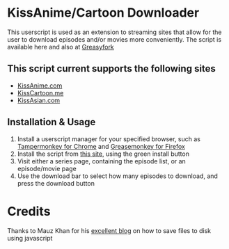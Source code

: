 KissAnime/Cartoon Downloader
=============

This userscript is used as an extension to streaming sites that allow for the user to download episodes and/or movies more conveniently. The script is available here and also at [Greasyfork](https://greasyfork.org/en/scripts/10305-kissanime-cartoon-downloader)

This script current supports the following sites
--------
- [KissAnime.com](http://kissanime.com/) 
- [KissCartoon.me](http://kisscartoon.me/) 
- [KissAsian.com](http://kissasian.com/)


Installation & Usage
------------
1. Install a userscript manager for your specified browser, such as [Tampermonkey for Chrome](https://chrome.google.com/webstore/detail/tampermonkey/dhdgffkkebhmkfjojejmpbldmpobfkfo?hl=en) and [Greasemonkey for Firefox](https://addons.mozilla.org/en-US/firefox/addon/greasemonkey/)
2. Install the script from [this site](https://greasyfork.org/en/scripts/10305-kissanime-cartoon-downloader), using the green install button
3. Visit either a series page, containing the episode list, or an episode/movie page
4. Use the download bar to select how many episodes to download, and press the download button


Credits
=======

Thanks to Mauz Khan for his [excellent blog](http://muaz-khan.blogspot.com.au/2012/10/save-files-on-disk-using-javascript-or.html) on how to save files to disk using javascript 